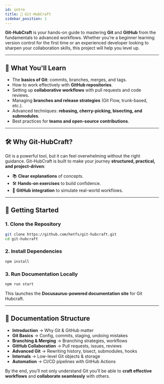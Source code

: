```yaml
---
id: intro
title: 👋 Git-HubCraft
sidebar_position: 1
---
```


**Git-HubCraft** is your hands-on guide to mastering **Git** and **GitHub** from the fundamentals to advanced workflows.
Whether you’re a beginner learning version control for the first time or an experienced developer looking to sharpen your collaboration skills, this project will help you level up.

---

## 🎯 What You'll Learn

* The **basics of Git**: commits, branches, merges, and tags.
* How to work effectively with **GitHub repositories**.
* Setting up **collaborative workflows** with pull requests and code reviews.
* Managing **branches and release strategies** (Git Flow, trunk-based, etc.).
* Advanced techniques: **rebasing, cherry-picking, bisecting, and submodules**.
* Best practices for **teams and open-source contributions**.

---

## 🛠️ Why Git-HubCraft?

Git is a powerful tool, but it can feel overwhelming without the right guidance.
Git-HubCraft is built to make your journey **structured, practical, and project-driven**:

* 📚 **Clear explanations** of concepts.
* 🛠️ **Hands-on exercises** to build confidence.
* 🔗 **GitHub integration** to simulate real-world workflows.

---

## 🚀 Getting Started

### 1. Clone the Repository
```bash
git clone https://github.com/hetfs/git-hubcraft.git
cd git-hubcraft
````

### 2. Install Dependencies

```bash
npm install
```

### 3. Run Documentation Locally

```bash
npm run start
```

This launches the **Docusaurus-powered documentation site** for Git Hubcraft.

---

## 📖 Documentation Structure

* **Introduction** → Why Git & GitHub matter
* **Git Basics** → Config, commits, staging, undoing mistakes
* **Branching & Merging** → Branching strategies, workflows
* **GitHub Collaboration** → Pull requests, issues, reviews
* **Advanced Git** → Rewriting history, bisect, submodules, hooks
* **Internals** → Low-level Git objects & storage
* **Automation** → CI/CD pipelines with GitHub Actions

By the end, you’ll not only understand Git you’ll be able to **craft effective workflows** and **collaborate seamlessly** with others.
